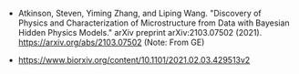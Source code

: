 * Atkinson, Steven, Yiming Zhang, and Liping Wang. "Discovery of Physics and Characterization of Microstructure from Data with Bayesian Hidden Physics Models." arXiv preprint arXiv:2103.07502 (2021).
  https://arxiv.org/abs/2103.07502 (Note: From GE)
  
* https://www.biorxiv.org/content/10.1101/2021.02.03.429513v2
